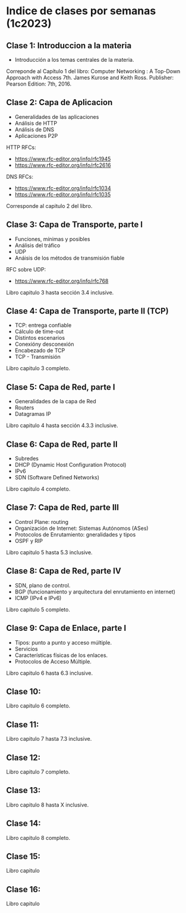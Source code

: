 # Indice de clases por semanas (1c2023)

## Clase 1: Introduccion a la materia

- Introducción a los temas centrales de la materia.

Correponde al Capítulo 1 del libro: 
Computer Networking : A Top-Down Approach with Access 7th. James Kurose and Keith Ross. Publisher: Pearson Edition: 7th, 2016.

## Clase 2: Capa de Aplicacion

- Generalidades de las aplicaciones
- Análisis de HTTP
- Análisis de DNS
- Aplicaciones P2P

HTTP RFCs: 
- https://www.rfc-editor.org/info/rfc1945 
- https://www.rfc-editor.org/info/rfc2616

DNS RFCs:
- https://www.rfc-editor.org/info/rfc1034
- https://www.rfc-editor.org/info/rfc1035 

Corresponde al capitulo 2 del libro.

## Clase 3: Capa de Transporte, parte I

- Funciones, mínimas y posibles
- Análisis del tráfico
- UDP
- Anáisis de los métodos de transmisión fiable

RFC sobre UDP: 
- https://www.rfc-editor.org/info/rfc768

Libro capitulo 3 hasta sección 3.4 inclusive.

## Clase 4: Capa de Transporte, parte II (TCP)

- TCP: entrega confiable
- Cálculo de time-out
- Distintos escenarios
- Conexióny desconexión
- Encabezado de TCP
- TCP - Transmisión

Libro capitulo 3 completo.

## Clase 5: Capa de Red, parte I

- Generalidades de la capa de Red
- Routers
- Datagramas IP

Libro capitulo 4 hasta sección 4.3.3 inclusive.

## Clase 6: Capa de Red, parte II

- Subredes
- DHCP (Dynamic Host Configuration Protocol)
- IPv6
- SDN (Software Defined Networks)

Libro capitulo 4 completo.

## Clase 7: Capa de Red, parte III

- Control Plane: routing
- Organización de Internet: Sistemas Autónomos (ASes)
- Protocolos de Enrutamiento: gneralidades y tipos
- OSPF y RIP

Libro capitulo 5 hasta 5.3 inclusive.

## Clase 8: Capa de Red, parte IV

- SDN, plano de control.
- BGP (funcionamiento y arquitectura del enrutamiento en internet)
- ICMP (IPv4 e IPv6)

Libro capitulo 5 completo.

## Clase 9: Capa de Enlace, parte I

- Tipos: punto a punto y acceso múltiple.
- Servicios
- Características físicas de los enlaces.
- Protocolos de Acceso Múltiple.

Libro capitulo 6 hasta 6.3 inclusive.

## Clase 10:


Libro capitulo 6 completo.

## Clase 11:


Libro capitulo 7 hasta 7.3 inclusive.

## Clase 12:


Libro capitulo 7 completo.

## Clase 13:


Libro capitulo 8 hasta X inclusive.

## Clase 14:


Libro capitulo 8 completo.

## Clase 15:


Libro capitulo

## Clase 16:

Libro capitulo


